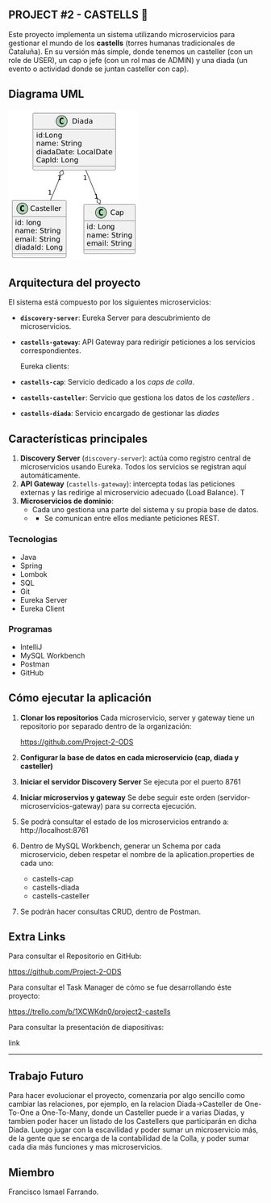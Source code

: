 ## PROJECT #2 - CASTELLS 🏰

Este proyecto implementa un sistema utilizando microservicios para gestionar el mundo de los **castells** (torres humanas tradicionales de Cataluña). En su versión más simple, donde tenemos un casteller (con un role de USER), un cap o jefe (con un rol mas de ADMIN) y una diada (un evento o actividad donde se juntan casteller con cap).


## Diagrama UML

![UML CASTELLS.png](img/UML%20CASTELLS.png)


## Arquitectura del proyecto

  El sistema está compuesto por los siguientes microservicios:

- **`discovery-server`**: Eureka Server para descubrimiento de microservicios.
- **`castells-gateway`**: API Gateway para redirigir peticiones a los servicios correspondientes.

  Eureka clients:
  
- **`castells-cap`**: Servicio dedicado a los *caps de colla*.
- **`castells-casteller`**: Servicio que gestiona los datos de los *castellers* .
- **`castells-diada`**: Servicio encargado de gestionar las *diades* 

## Características principales

1. **Discovery Server** (`discovery-server`): actúa como registro central de microservicios usando Eureka. Todos los servicios se registran aquí automáticamente.
2. **API Gateway** (`castells-gateway`): intercepta todas las peticiones externas y las redirige al microservicio adecuado (Load Balance). T
3. **Microservicios de dominio**:
   - Cada uno gestiona una parte del sistema y su propia base de datos.
   - - Se comunican entre ellos mediante peticiones REST.
  
### Tecnologias

- Java 
- Spring
- Lombok
- SQL 
- Git
- Eureka Server
- Eureka Client

### Programas

- IntelliJ
- MySQL Workbench
- Postman
- GitHub 

## Cómo ejecutar la aplicación


1. **Clonar los repositorios**
    Cada microservicio, server y gateway tiene un repositorio por separado dentro de la organización:
   
    https://github.com/Project-2-ODS

3. **Configurar la base de datos en cada microservicio (cap, diada y casteller)**
4. **Iniciar el servidor Discovery Server**
   Se ejecuta por el puerto 8761
5. **Iniciar microservios y gateway**
  Se debe seguir este orden (servidor-microservicios-gateway) para su correcta ejecución.
6. Se podrá consultar el estado de los microservicios entrando a:
   http://localhost:8761
7. Dentro de MySQL Workbench, generar un Schema por cada microservicio, deben respetar el nombre de la aplication.properties de cada uno:
    - castells-cap
    - castells-diada
    - castells-casteller
  
8. Se podrán hacer consultas CRUD, dentro de Postman.
   




## Extra Links

Para consultar el Repositorio en GitHub:

https://github.com/Project-2-ODS

Para consultar el Task Manager de cómo se fue desarrollando éste proyecto:

https://trello.com/b/1XCWKdn0/project2-castells

Para consultar la presentación de diapositivas:

link

---

## Trabajo Futuro

Para hacer evolucionar el proyecto, comenzaria por algo sencillo como cambiar las relaciones, por ejemplo, en la relacion Diada->Casteller de One-To-One a One-To-Many, donde un Casteller puede ir a varias Diadas, y tambien poder hacer un listado de los Castellers que participarán en dicha Diada. Luego jugar con la escavilidad y poder sumar un microservicio más, de la gente que se encarga de la contabilidad de la Colla, y poder sumar cada dia más funciones y mas microservicios.


## Miembro

Francisco Ismael Farrando.
